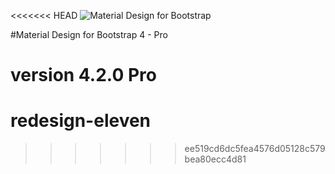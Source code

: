 <<<<<<< HEAD
![Material Design for Bootstrap](http://mdbootstrap.com/img/Mockups/MDB-post/bootstrap-material-design.jpg)

#Material Design for Bootstrap 4 - Pro 

version 4.2.0 Pro 
=======
# redesign-eleven
>>>>>>> ee519cd6dc5fea4576d05128c579bea80ecc4d81
